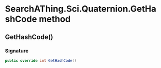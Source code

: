 # SearchAThing.Sci.Quaternion.GetHashCode method
## GetHashCode()
### Signature
```csharp
public override int GetHashCode()
```
